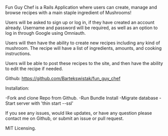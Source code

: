 Fun Guy Chef is a Rails Application where users can create, manage and browse recipes with a main staple ingredient of Mushrooms!

Users will be asked to sign up or log in, if they have created an account
already. Username and password will be required, as well as an option to
log in through Google using Omniauth.

Users will then have the ability to create new recipes including any kind
of mushroom. The recipe will have a list of ingredients, amounts, and cooking instructions.

Users will be able to post these recipes to the site, and then have the
ability to edit the recipe if needed.


Github: https://github.com/Bartekswistak/fun_guy_chef

Installation:

-Fork and clone Repo from Github.
-Run Bundle Install
-Migrate database
-Start server with 'thin start --ssl'

If you see any issues, would like updates, or have any question please contact me on Github, or submit an issue or pull request.

MIT Licensing.
